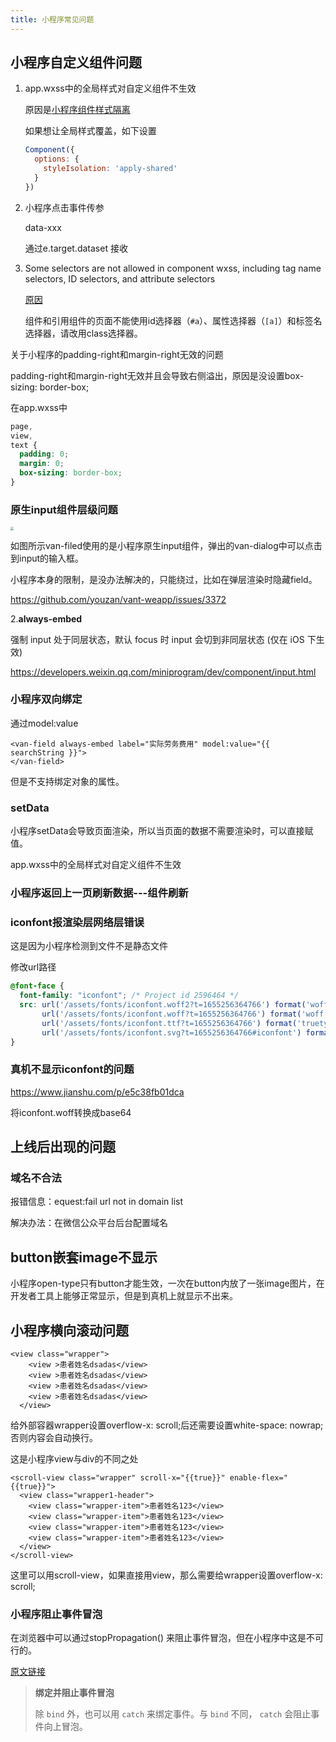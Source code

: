 ```yaml
---
title: 小程序常见问题
---
```


## 小程序自定义组件问题

1. app.wxss中的全局样式对自定义组件不生效

   原因是[小程序组件样式隔离](https://developers.weixin.qq.com/miniprogram/dev/framework/custom-component/wxml-wxss.html#%E7%BB%84%E4%BB%B6%E6%A0%B7%E5%BC%8F%E9%9A%94%E7%A6%BB)

   如果想让全局样式覆盖，如下设置

   ```js
   Component({
     options: {
       styleIsolation: 'apply-shared'
     }
   })
   ```

2. 小程序点击事件传参

   data-xxx

   通过e.target.dataset 接收

3. Some selectors are not allowed in component wxss, including tag name selectors, ID selectors, and attribute selectors

   [原因](https://developers.weixin.qq.com/miniprogram/dev/framework/custom-component/wxml-wxss.html)

   组件和引用组件的页面不能使用id选择器（`#a`）、属性选择器（`[a]`）和标签名选择器，请改用class选择器。



关于小程序的padding-right和margin-right无效的问题

padding-right和margin-right无效并且会导致右侧溢出，原因是没设置box-sizing: border-box;

在app.wxss中

```css
page,
view,
text {
  padding: 0;
  margin: 0;
  box-sizing: border-box;
}
```



### 原生input组件层级问题

<img src="https://minimax-1256590847.cos.ap-shanghai.myqcloud.com/img/IMG_1582.PNG" style="zoom: 33%;" />

如图所示van-filed使用的是小程序原生input组件，弹出的van-dialog中可以点击到input的输入框。

小程序本身的限制，是没办法解决的，只能绕过，比如在弹层渲染时隐藏field。

https://github.com/youzan/vant-weapp/issues/3372

2.**always-embed**

强制 input 处于同层状态，默认 focus 时 input 会切到非同层状态 (仅在 iOS 下生效)

https://developers.weixin.qq.com/miniprogram/dev/component/input.html



### 小程序双向绑定

通过model:value

```vue
<van-field always-embed label="实际劳务费用" model:value="{{ searchString }}">
</van-field>
```

但是不支持绑定对象的属性。



### setData

小程序setData会导致页面渲染，所以当页面的数据不需要渲染时，可以直接赋值。

app.wxss中的全局样式对自定义组件不生效



### 小程序返回上一页刷新数据---组件刷新

### iconfont报渲染层网络层错误

这是因为小程序检测到文件不是静态文件

修改url路径

```css
@font-face {
  font-family: "iconfont"; /* Project id 2596464 */
  src: url('/assets/fonts/iconfont.woff2?t=1655256364766') format('woff2'),
       url('/assets/fonts/iconfont.woff?t=1655256364766') format('woff'),
       url('/assets/fonts/iconfont.ttf?t=1655256364766') format('truetype'),
       url('/assets/fonts/iconfont.svg?t=1655256364766#iconfont') format('svg');
}
```

### 真机不显示iconfont的问题

https://www.jianshu.com/p/e5c38fb01dca

将iconfont.woff转换成base64



## 上线后出现的问题

### 域名不合法

报错信息：equest:fail url not in domain list

解决办法：在微信公众平台后台配置域名



## button嵌套image不显示

小程序open-type只有button才能生效，一次在button内放了一张image图片，在开发者工具上能够正常显示，但是到真机上就显示不出来。



## 小程序横向滚动问题

```vue
<view class="wrapper">
    <view >患者姓名dsadas</view>
    <view >患者姓名dsadas</view>
    <view >患者姓名dsadas</view>
    <view >患者姓名dsadas</view>
  </view>
```

给外部容器wrapper设置overflow-x: scroll;后还需要设置white-space: nowrap; 否则内容会自动换行。

这是小程序view与div的不同之处

```vue
<scroll-view class="wrapper" scroll-x="{{true}}" enable-flex="{{true}}">
  <view class="wrapper1-header">
    <view class="wrapper-item">患者姓名123</view>
    <view class="wrapper-item">患者姓名123</view>
    <view class="wrapper-item">患者姓名123</view>
    <view class="wrapper-item">患者姓名123</view>
  </view>
</scroll-view>
```

这里可以用scroll-view，如果直接用view，那么需要给wrapper设置overflow-x: scroll; 

### 小程序阻止事件冒泡

在浏览器中可以通过stopPropagation() 来阻止事件冒泡，但在小程序中这是不可行的。

[原文链接](https://developers.weixin.qq.com/miniprogram/dev/framework/view/wxml/event.html#%E7%BB%91%E5%AE%9A%E5%B9%B6%E9%98%BB%E6%AD%A2%E4%BA%8B%E4%BB%B6%E5%86%92%E6%B3%A1)

> **绑定并阻止事件冒泡**
>
> 除 `bind` 外，也可以用 `catch` 来绑定事件。与 `bind` 不同， `catch` 会阻止事件向上冒泡。

